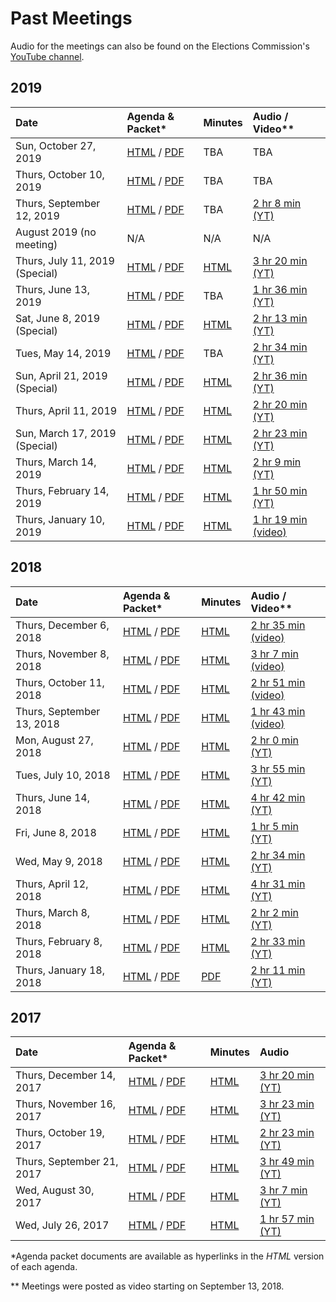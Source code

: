 # Past Meetings

Audio for the meetings can also be found on the Elections Commission's
[YouTube channel][youtube-channel].


## 2019

| Date                           | Agenda & Packet* | Minutes | Audio / Video** |
|:-------------------------------|:-----------------|:--------|:----------------|
| Sun, October 27, 2019          | [HTML](meetings/2019/2019-10-27/agenda) / [PDF](files/meetings/2019/2019-10-27/2019_10_27_OSVTAC_Agenda.pdf)  | TBA | TBA |
| Thurs, October 10, 2019        | [HTML](meetings/2019/2019-10-10/agenda) / [PDF](files/meetings/2019/2019-10-10/2019_10_10_OSVTAC_Agenda_UPDATED.pdf)  | TBA | TBA |
| Thurs, September 12, 2019      | [HTML](meetings/2019/2019-09-12/agenda) / [PDF](files/meetings/2019/2019-09-12/2019_09_12_OSVTAC_Agenda.pdf)  | TBA | [2 hr 8 min (YT)](https://www.youtube.com/watch?v=Wv3FeScvX4g) |
| August 2019 (no meeting)       | N/A  | N/A | N/A |
| Thurs, July 11, 2019 (Special) | [HTML](meetings/2019/2019-07-11/agenda) / [PDF](files/meetings/2019/2019-07-11/2019_07_11_OSVTAC_Agenda.pdf)  | [HTML](meetings/2019/2019-07-11/minutes) | [3 hr 20 min (YT)](https://www.youtube.com/watch?v=Cr6eY9_Q4q8) |
| Thurs, June 13, 2019           | [HTML](meetings/2019/2019-06-13/agenda) / [PDF](files/meetings/2019/2019-06-13/2019_06_13_OSVTAC_Agenda.pdf)  | TBA | [1 hr 36 min (YT)](https://www.youtube.com/watch?v=ln-DOgqlTdw) |
| Sat, June 8, 2019 (Special)    | [HTML](meetings/2019/2019-06-08/agenda) / [PDF](files/meetings/2019/2019-06-08/2019_06_08_OSVTAC_Agenda.pdf)  | [HTML](meetings/2019/2019-06-08/minutes) | [2 hr 13 min (YT)](https://www.youtube.com/watch?v=Vjrbc4I-dvw) |
| Tues, May 14, 2019             | [HTML](meetings/2019/2019-05-14/agenda) / [PDF](files/meetings/2019/2019-05-14/2019_05_14_OSVTAC_Agenda.pdf)  | TBA | [2 hr 34 min (YT)](https://www.youtube.com/watch?v=eRk1S3S39Ws) |
| Sun, April 21, 2019 (Special)  | [HTML](meetings/2019/2019-04-21/agenda) / [PDF](files/meetings/2019/2019-04-21/2019_04_21_OSVTAC_Agenda.pdf)  | [HTML](meetings/2019/2019-04-21/minutes) | [2 hr 36 min (YT)](https://www.youtube.com/watch?v=BTXPRswbNL4) |
| Thurs, April 11, 2019          | [HTML](meetings/2019/2019-04-11/agenda) / [PDF](files/meetings/2019/2019-04-11/2019_04_11_OSVTAC_Agenda.pdf)  | [HTML](meetings/2019/2019-04-11/minutes) | [2 hr 20 min (YT)](https://www.youtube.com/watch?v=g_uPLHvbrHQ) |
| Sun, March 17, 2019 (Special)  | [HTML](meetings/2019/2019-03-17/agenda) / [PDF](files/meetings/2019/2019-03-17/2019_03_17_OSVTAC_Agenda.pdf)  | [HTML](meetings/2019/2019-03-17/minutes) | [2 hr 23 min (YT)](https://www.youtube.com/watch?v=ZXIDH2DAvSY) |
| Thurs, March 14, 2019          | [HTML](meetings/2019/2019-03-14/agenda) / [PDF](files/meetings/2019/2019-03-14/2019_03_14_OSVTAC_Agenda.pdf)  | [HTML](meetings/2019/2019-03-14/minutes) | [2 hr  9 min (YT)](https://www.youtube.com/watch?v=5WKBKf5SNag) |
| Thurs, February 14, 2019       | [HTML](meetings/2019/2019-02-14/agenda) / [PDF](files/meetings/2019/2019-02-14/2019_02_14_OSVTAC_Agenda.pdf)  | [HTML](meetings/2019/2019-02-14/minutes) | [1 hr 50 min (YT)](https://www.youtube.com/watch?v=Km56bztvmO4) |
| Thurs, January 10, 2019        | [HTML](meetings/2019/2019-01-10/agenda) / [PDF](files/meetings/2019/2019-01-10/2019_01_10_OSVTAC_Agenda.pdf)  | [HTML](meetings/2019/2019-01-10/minutes) | [1 hr 19 min (video)](https://www.youtube.com/watch?v=taU2IQwzZPA) |


## 2018

| Date                      | Agenda & Packet* | Minutes | Audio / Video** |
|:--------------------------|:-----------------|:--------|:----------------|
| Thurs, December 6, 2018   | [HTML](meetings/2018/2018-12-06/agenda) / [PDF](files/meetings/2018/2018-12-06/2018_12_06_OSVTAC_Agenda.pdf)  | [HTML](meetings/2018/2018-12-06/minutes) | [2 hr 35 min (video)](https://www.youtube.com/watch?v=WI_DEapfbLM) |
| Thurs, November 8, 2018   | [HTML](meetings/2018/2018-11-08/agenda) / [PDF](files/meetings/2018/2018-11-08/2018_11_08_OSVTAC_Agenda.pdf)  | [HTML](meetings/2018/2018-11-08/minutes) | [3 hr 7 min (video)](https://www.youtube.com/watch?v=K37m9_YvtEg) |
| Thurs, October 11, 2018   | [HTML](meetings/2018/2018-10-11/agenda) / [PDF](files/meetings/2018/2018-10-11/2018_10_11_OSVTAC_Agenda.pdf)  | [HTML](meetings/2018/2018-10-11/minutes) | [2 hr 51 min (video)](https://www.youtube.com/watch?v=nYqjMY90Odo) |
| Thurs, September 13, 2018 | [HTML](meetings/2018/2018-09-13/agenda) / [PDF](files/meetings/2018/2018-09-13/2018_09_13_OSVTAC_Agenda.pdf)  | [HTML](meetings/2018/2018-09-13/minutes) | [1 hr 43 min (video)](https://www.youtube.com/watch?v=rI7K0bkKXKc) |
| Mon, August 27, 2018      | [HTML](meetings/2018/2018-08-27/agenda) / [PDF](files/meetings/2018/2018-08-27/2018_08_27_OSVTAC_Agenda.pdf)  | [HTML](meetings/2018/2018-08-27/minutes) | [2 hr 0 min (YT)](https://www.youtube.com/watch?v=wNKa7ET1x4o) |
| Tues, July 10, 2018       | [HTML](meetings/2018/2018-07-10/agenda) / [PDF](files/meetings/2018/2018-07-10/2018_07_10_OSVTAC_Agenda.pdf)  | [HTML](meetings/2018/2018-07-10/minutes) | [3 hr 55 min (YT)](https://www.youtube.com/watch?v=8Qx-Si9UxMI) |
| Thurs, June 14, 2018      | [HTML](meetings/2018-06-14/agenda) / [PDF](files/meetings/2018-06-14/2018_06_14_OSVTAC_Agenda.pdf)  | [HTML](meetings/2018-06-14/minutes) | [4 hr 42 min (YT)](https://www.youtube.com/watch?v=OhbJUBk-blk) |
| Fri, June 8, 2018         | [HTML](meetings/2018-06-08/agenda) / [PDF](files/meetings/2018-06-08/2018_06_08_OSVTAC_Agenda.pdf)  | [HTML](meetings/2018-06-08/minutes) | [1 hr  5 min (YT)](https://www.youtube.com/watch?v=jM-75A0sIbg) |
| Wed, May 9, 2018          | [HTML](meetings/2018-05-09/agenda) / [PDF](files/meetings/2018-05-09/2018_05_09_OSVTAC_Agenda.pdf)  | [HTML](meetings/2018-05-09/minutes) | [2 hr 34 min (YT)](https://www.youtube.com/watch?v=PrIW-8x_ysQ) |
| Thurs, April 12, 2018     | [HTML](meetings/2018-04-12/agenda) / [PDF](files/meetings/2018-04-12/2018_04_12_OSVTAC_Agenda.pdf)  | [HTML](meetings/2018-04-12/minutes)               | [4 hr 31 min (YT)](https://www.youtube.com/watch?v=ymV1dqDBRR4) |
| Thurs, March 8, 2018      | [HTML](meetings/2018-03-08/agenda) / [PDF](files/meetings/2018-03-08/2018_03_08_OSVTAC_Agenda.pdf)  | [HTML](meetings/2018-03-08/minutes)               | [2 hr  2 min (YT)](https://www.youtube.com/watch?v=OIFnabnuFYw) |
| Thurs, February 8, 2018   | [HTML](meetings/2018-02-08/agenda) / [PDF](files/meetings/2018-02-08/2018_02_08_OSVTAC_Agenda.pdf)  | [HTML](meetings/2018-02-08/minutes)               | [2 hr 33 min (YT)](https://www.youtube.com/watch?v=NYnhnEKFBnE) |
| Thurs, January 18, 2018   | [HTML](meetings/2018-01-18/agenda) / [PDF](files/meetings/2018-01-18/2018_01_18_OSVTAC_Agenda.pdf)  | [PDF][minutes-2018-01-18]                         | [2 hr 11 min (YT)](https://www.youtube.com/watch?v=-J_YRZ9z308) |


## 2017

| Date                      | Agenda & Packet* | Minutes | Audio |
|:--------------------------|:-----------------|:--------|:------|
| Thurs, December 14, 2017  | [HTML](meetings/2017-12-14/agenda) / [PDF](files/meetings/2017-12-14/2017_12_14_OSVTAC_Agenda.pdf)  | [HTML](meetings/2017-12-14/minutes)               | [3 hr 20 min (YT)](https://www.youtube.com/watch?v=LQGz05kO42g) |
| Thurs, November 16, 2017  | [HTML](meetings/2017-11-16/agenda) / [PDF](files/meetings/2017-11-16/2017_11_16_OSVTAC_Agenda.pdf)  | [HTML](meetings/2017-11-16/minutes)               | [3 hr 23 min (YT)](https://www.youtube.com/watch?v=MlD2RJvSlpI) |
| Thurs, October 19, 2017   | [HTML](meetings/2017-10-19/agenda) / [PDF](files/meetings/2017-10-19/2017_10_19_OSVTAC_Agenda.pdf)  | [HTML](meetings/2017-10-19/minutes)               | [2 hr 23 min (YT)](https://www.youtube.com/watch?v=88eewdZs2jM) |
| Thurs, September 21, 2017 | [HTML](meetings/2017-09-21/agenda) / [PDF](files/meetings/2017-09-21/2017_09_21_OSVTAC_Agenda.pdf)  | [HTML](meetings/2017-09-21/minutes)               | [3 hr 49 min (YT)](https://www.youtube.com/watch?v=YRoPkECqfcs) |
| Wed, August 30, 2017      | [HTML](meetings/2017-08-30/agenda) / [PDF](files/meetings/2017-08-30/2017_08_30_OSVTAC_Agenda.pdf)  | [HTML](meetings/2017-08-30/minutes)               | [3 hr  7 min (YT)](https://www.youtube.com/watch?v=6Gy5YinBUPc) |
| Wed, July 26, 2017        | [HTML](meetings/2017-07-26/agenda) / [PDF](files/meetings/2017-07-26/2017_07_26_OSVSTAC_Agenda.pdf) | [HTML](meetings/2017-07-26/minutes)               | [1 hr 57 min (YT)](https://www.youtube.com/watch?v=EeJ69YyKhp8) |

\*Agenda packet documents are available as hyperlinks in the _HTML_ version of
each agenda.

\*\* Meetings were posted as video starting on September 13, 2018.


[minutes-2018-01-18]: files/meetings/2018-01-18/2018_01_18_OSVTAC_Minutes.pdf
[youtube-channel]: https://www.youtube.com/channel/UCAXKDcd6YQ4FxHFUp8Hb5Jg

